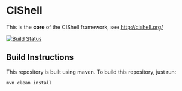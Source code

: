 # CIShell

This is the **core** of the CIShell framework, see http://cishell.org/

[![Build Status](https://travis-ci.com/CIShell/CIShell.svg?branch=develop)](https://travis-ci.com/CIShell/CIShell)

## Build Instructions

This repository is built using maven. To build this repository, just run:
```
mvn clean install
```

